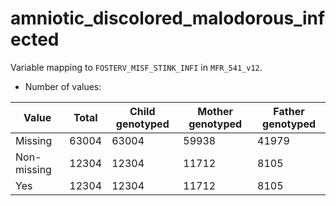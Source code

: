# amniotic_discolored_malodorous_infected
Variable mapping to `FOSTERV_MISF_STINK_INFI` in `MFR_541_v12`.
- Number of values:

| Value | Total | Child genotyped | Mother genotyped | Father genotyped |
| ----- | ----- | --------------- | ---------------- | ---------------- |
| Missing | 63004 | 63004 | 59938 | 41979 |
| Non-missing | 12304 | 12304 | 11712 | 8105 |
| Yes | 12304 | 12304 | 11712 |8105 |



